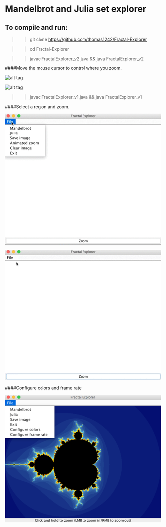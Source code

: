 # Mandelbrot and Julia set explorer 
<!-- ## Coursework from Dave Small's Intro to Digital Arts & Sciences. -->

## To compile and run:

>> git clone https://github.com/thomas1242/Fractal-Explorer

>> cd Fractal-Explorer

>> javac FractalExplorer_v2.java && java FractalExplorer_v2


####Move the mouse cursor to control where you zoom.


 ![alt tag](images/demo_10.gif)
 
 
 ![alt tag](images/zoomoutjulia.gif)


>> javac FractalExplorer_v1.java && java FractalExplorer_v1

####Select a region and zoom.

 ![alt tag](images/mandelbrot.gif)
 
 ![alt tag](images/julia.gif)
 
####Configure colors and frame rate

 ![alt tage](images/menu.png)
